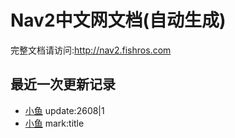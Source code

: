 # Nav2中文网文档(自动生成)

完整文档请访问:http://nav2.fishros.com

## 最近一次更新记录
- [小鱼](https://github.com/fishros) update:2608|1
- [小鱼](https://github.com/fishros) mark:title
